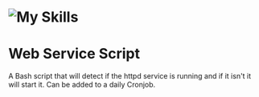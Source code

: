 # ![My Skills](https://skillicons.dev/icons?i=bash,linux,vim,github) 
# Web Service Script

A Bash script that will detect if the httpd service is running and if it isn't it will start it. Can be added to a daily Cronjob.
